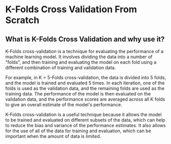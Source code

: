 # K-Folds Cross Validation From Scratch

## What is K-Folds Cross Validation and why use it?

K-Folds cross-validation is a technique for evaluating the performance of a machine learning model. It involves dividing the data into a number of "folds", and then training and evaluating the model on each fold using a different combination of training and validation data.

For example, in K = 5-Folds cross-validation, the data is divided into 5 folds, and the model is trained and evaluated 5 times. In each iteration, one of the folds is used as the validation data, and the remaining folds are used as the training data. The performance of the model is then evaluated on the validation data, and the performance scores are averaged across all K folds to give an overall estimate of the model's performance.

K-Folds cross-validation is a useful technique because it allows the model to be trained and evaluated on different subsets of the data, which can help to reduce the bias and variance of the performance estimates. It also allows for the use of all of the data for training and evaluation, which can be important when the amount of data is limited.